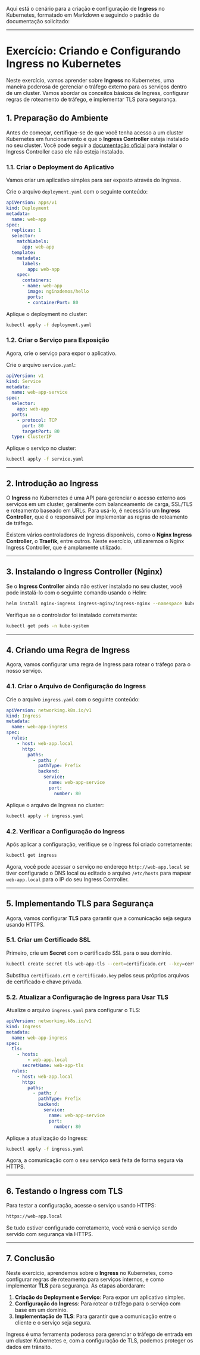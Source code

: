Aqui está o cenário para a criação e configuração de **Ingress** no Kubernetes, formatado em Markdown e seguindo o padrão de documentação solicitado:

---

# Exercício: Criando e Configurando Ingress no Kubernetes

Neste exercício, vamos aprender sobre **Ingress** no Kubernetes, uma maneira poderosa de gerenciar o tráfego externo para os serviços dentro de um cluster. Vamos abordar os conceitos básicos de Ingress, configurar regras de roteamento de tráfego, e implementar TLS para segurança.

## 1. Preparação do Ambiente

Antes de começar, certifique-se de que você tenha acesso a um cluster Kubernetes em funcionamento e que o **Ingress Controller** esteja instalado no seu cluster. Você pode seguir a [documentação oficial](https://kubernetes.github.io/ingress-nginx/) para instalar o Ingress Controller caso ele não esteja instalado.

### 1.1. Criar o Deployment do Aplicativo

Vamos criar um aplicativo simples para ser exposto através do Ingress.

Crie o arquivo `deployment.yaml` com o seguinte conteúdo:

```yaml
apiVersion: apps/v1
kind: Deployment
metadata:
  name: web-app
spec:
  replicas: 1
  selector:
    matchLabels:
      app: web-app
  template:
    metadata:
      labels:
        app: web-app
    spec:
      containers:
      - name: web-app
        image: nginxdemos/hello
        ports:
        - containerPort: 80
```

Aplique o deployment no cluster:

```bash
kubectl apply -f deployment.yaml
```

### 1.2. Criar o Serviço para Exposição

Agora, crie o serviço para expor o aplicativo.

Crie o arquivo `service.yaml`:

```yaml
apiVersion: v1
kind: Service
metadata:
  name: web-app-service
spec:
  selector:
    app: web-app
  ports:
    - protocol: TCP
      port: 80
      targetPort: 80
  type: ClusterIP
```

Aplique o serviço no cluster:

```bash
kubectl apply -f service.yaml
```

---

## 2. Introdução ao Ingress

O **Ingress** no Kubernetes é uma API para gerenciar o acesso externo aos serviços em um cluster, geralmente com balanceamento de carga, SSL/TLS e roteamento baseado em URLs. Para usá-lo, é necessário um **Ingress Controller**, que é o responsável por implementar as regras de roteamento de tráfego.

Existem vários controladores de Ingress disponíveis, como o **Nginx Ingress Controller**, o **Traefik**, entre outros. Neste exercício, utilizaremos o Nginx Ingress Controller, que é amplamente utilizado.

---

## 3. Instalando o Ingress Controller (Nginx)

Se o **Ingress Controller** ainda não estiver instalado no seu cluster, você pode instalá-lo com o seguinte comando usando o Helm:

```bash
helm install nginx-ingress ingress-nginx/ingress-nginx --namespace kube-system
```

Verifique se o controlador foi instalado corretamente:

```bash
kubectl get pods -n kube-system
```

---

## 4. Criando uma Regra de Ingress

Agora, vamos configurar uma regra de Ingress para rotear o tráfego para o nosso serviço.

### 4.1. Criar o Arquivo de Configuração do Ingress

Crie o arquivo `ingress.yaml` com o seguinte conteúdo:

```yaml
apiVersion: networking.k8s.io/v1
kind: Ingress
metadata:
  name: web-app-ingress
spec:
  rules:
    - host: web-app.local
      http:
        paths:
          - path: /
            pathType: Prefix
            backend:
              service:
                name: web-app-service
                port:
                  number: 80
```

Aplique o arquivo de Ingress no cluster:

```bash
kubectl apply -f ingress.yaml
```

### 4.2. Verificar a Configuração do Ingress

Após aplicar a configuração, verifique se o Ingress foi criado corretamente:

```bash
kubectl get ingress
```

Agora, você pode acessar o serviço no endereço `http://web-app.local` se tiver configurado o DNS local ou editado o arquivo `/etc/hosts` para mapear `web-app.local` para o IP do seu Ingress Controller.

---

## 5. Implementando TLS para Segurança

Agora, vamos configurar **TLS** para garantir que a comunicação seja segura usando HTTPS.

### 5.1. Criar um Certificado SSL

Primeiro, crie um **Secret** com o certificado SSL para o seu domínio.

```bash
kubectl create secret tls web-app-tls --cert=certificado.crt --key=certificado.key
```

Substitua `certificado.crt` e `certificado.key` pelos seus próprios arquivos de certificado e chave privada.

### 5.2. Atualizar a Configuração de Ingress para Usar TLS

Atualize o arquivo `ingress.yaml` para configurar o TLS:

```yaml
apiVersion: networking.k8s.io/v1
kind: Ingress
metadata:
  name: web-app-ingress
spec:
  tls:
    - hosts:
        - web-app.local
      secretName: web-app-tls
  rules:
    - host: web-app.local
      http:
        paths:
          - path: /
            pathType: Prefix
            backend:
              service:
                name: web-app-service
                port:
                  number: 80
```

Aplique a atualização do Ingress:

```bash
kubectl apply -f ingress.yaml
```

Agora, a comunicação com o seu serviço será feita de forma segura via HTTPS.

---

## 6. Testando o Ingress com TLS

Para testar a configuração, acesse o serviço usando HTTPS:

```bash
https://web-app.local
```

Se tudo estiver configurado corretamente, você verá o serviço sendo servido com segurança via HTTPS.

---

## 7. Conclusão

Neste exercício, aprendemos sobre o **Ingress** no Kubernetes, como configurar regras de roteamento para serviços internos, e como implementar **TLS** para segurança. As etapas abordaram:

1. **Criação do Deployment e Serviço**: Para expor um aplicativo simples.
2. **Configuração do Ingress**: Para rotear o tráfego para o serviço com base em um domínio.
3. **Implementação de TLS**: Para garantir que a comunicação entre o cliente e o serviço seja segura.

Ingress é uma ferramenta poderosa para gerenciar o tráfego de entrada em um cluster Kubernetes e, com a configuração de TLS, podemos proteger os dados em trânsito.